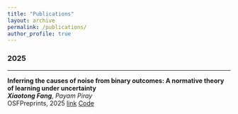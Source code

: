 ```yaml
---
title: "Publications"
layout: archive
permalink: /publications/
author_profile: true
---
```

### 2025
___

**Inferring the causes of noise from binary outcomes: A normative theory of learning under uncertainty**  
*__Xiaotong Fang__, Payam Piray*  
OSFPreprints, 2025 
[link](https://doi.org/10.31219/osf.io/vuc5g_v1)
[Code](https://github.com/piraylab/PF-HMM)

